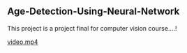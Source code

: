 ## Age-Detection-Using-Neural-Network
This project is a project final for computer vision course....!

[video.mp4](video.mp4)